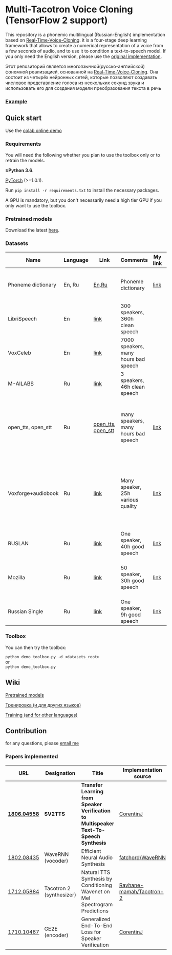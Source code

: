 # Multi-Tacotron Voice Cloning (TensorFlow 2 support)
This repository is a phonemic multilingual (Russian-English) implementation based on [Real-Time-Voice-Cloning](https://github.com/CorentinJ/Real-Time-Voice-Cloning). it is a four-stage deep learning framework that allows to create a numerical representation of a voice from a few seconds of audio, and to use it to condition a text-to-speech model. If you only need the English version, please use the [original implementation](https://github.com/CorentinJ/Real-Time-Voice-Cloning).

Этот репозиторий является многоязычной(русско-английской) фонемной реализацией, основанной на [Real-Time-Voice-Cloning](https://github.com/CorentinJ/Real-Time-Voice-Cloning). Она состоит из четырёх нейронных сетей, которые позволяют создавать числовое представление голоса из нескольких секунд звука и использовать его для создания модели преобразования текста в речь

### [Example](https://soundcloud.com/fn5va3vghrkh/sets/multi-tacotron)

## Quick start
Use the [colab online demo](https://colab.research.google.com/github/vlomme/Multi-Tacotron-Voice-Cloning/blob/master/Multi_Tacotron_Voice_Cloning.ipynb)

### Requirements
You will need the following whether you plan to use the toolbox only or to retrain the models.

**≥Python 3.6**.

[PyTorch](https://pytorch.org/get-started/locally/) (>=1.0.1).

Run `pip install -r requirements.txt` to install the necessary packages.

A GPU is mandatory, but you don't necessarily need a high tier GPU if you only want to use the toolbox.

### Pretrained models
Download the latest [here](https://drive.google.com/uc?id=1aQBmpflbX_ePUdXTSNE4CfEL9hdG2-O8).

### Datasets
| Name | Language | Link | Comments | My link | Comments |
| --- | -- | ------ | ----- | ----- | ----- |
| Phoneme dictionary | En, Ru | [En](https://github.com/cmusphinx/cmudict),[Ru](https://github.com/nsu-ai/russian_g2p) | Phoneme dictionary | [link](https://drive.google.com/file/d/1tNElQSmpveVx0qyqKr1j5slfyM1HVifj/view?usp=sharing) | Совместил русский и английский фонемный словарь |
| LibriSpeech | En | [link](http://www.openslr.org/12/) | 300 speakers, 360h clean speech |  |  |
| VoxCeleb | En  | [link](http://www.robots.ox.ac.uk/~vgg/data/voxceleb/index.html#portfolio) | 7000 speakers, many hours bad speech |  |  |
| M-AILABS | Ru | [link](https://www.caito.de/2019/01/the-m-ailabs-speech-dataset/) | 3 speakers, 46h clean speech|  |  |
| open_tts, open_stt | Ru | [open_tts](https://github.com/snakers4/open_tts), [open_stt](https://github.com/snakers4/open_stt/) | many speakers, many hours bad speech | [link](https://drive.google.com/open?id=1H5vJMuCtBP6RhQ7noQwNji_yY9dCt4nU) | Почистил 4 часа речи одного спикера. Поправил анотацию, разбил на отрезки до 7 секунд |
| Voxforge+audiobook | Ru | [link](http://voxforge.org/downloads/) | Many speaker, 25h various quality | [link](https://drive.google.com/open?id=1OjbQMW3wLgVUNUTZ2diJXubkqdlzgNNn) | Выбрал хорошие файлы. Разбил на отрезки. Добавил аудиокниг из интернета. Получилось 200 спикеров по паре минут на каждого |
| RUSLAN | Ru | [link](https://github.com/ruslan-corpus/ruslan-corpus.github.io) | One speaker, 40h good speech | [link](https://drive.google.com/open?id=1ghrL6al-FDbNkoZ_rLVzLjnGmBNWLbpG) | Перекодировал в 16кГц |
| Mozilla | Ru | [link](https://voice.mozilla.org/ru/datasets) | 50 speaker, 30h good speech | [link](https://drive.google.com/open?id=1Mf4EGQUhlz6nmeky8qQTYFedmW0DNzjV) | Перекодировал в 16кГц, Раскидал разных пользователей по папкам |
| Russian Single | Ru | [link](https://www.kaggle.com/bryanpark/russian-single-speaker-speech-dataset) | One speaker, 9h good speech | [link](https://drive.google.com/open?id=1ycdLrB_k2GRVePGiuNSbq30TB1_JlpNg) | Перекодировал в 16кГц |


### Toolbox
You can then try the toolbox:

`python demo_toolbox.py -d <datasets_root>`  
or  
`python demo_toolbox.py`  


## Wiki
[Pretrained models](https://github.com/vlomme/Multi-Tacotron-Voice-Cloning/wiki/Pretrained-models)

[Тренировка (и для других языков)](https://github.com/vlomme/Multi-Tacotron-Voice-Cloning/wiki/%D0%A2%D1%80%D0%B5%D0%BD%D0%B8%D1%80%D0%BE%D0%B2%D0%BA%D0%B0-(%D0%B8-%D0%B4%D0%BB%D1%8F-%D0%B4%D1%80%D1%83%D0%B3%D0%B8%D1%85-%D1%8F%D0%B7%D1%8B%D0%BA%D0%BE%D0%B2))

[Training (and for other languages)](https://github.com/vlomme/Multi-Tacotron-Voice-Cloning/wiki/Training-(and-for-other-languages))

## Contribution
for any questions, please [email me](niw9102@gmail.com)

### Papers implemented  
| URL | Designation | Title | Implementation source |
| --- | ----------- | ----- | --------------------- |
|[**1806.04558**](https://arxiv.org/pdf/1806.04558.pdf) | **SV2TTS** | **Transfer Learning from Speaker Verification to Multispeaker Text-To-Speech Synthesis** | [CorentinJ](https://github.com/CorentinJ/Real-Time-Voice-Cloning) |
|[1802.08435](https://arxiv.org/pdf/1802.08435.pdf) | WaveRNN (vocoder) | Efficient Neural Audio Synthesis | [fatchord/WaveRNN](https://github.com/fatchord/WaveRNN) |
|[1712.05884](https://arxiv.org/pdf/1712.05884.pdf) | Tacotron 2 (synthesizer) | Natural TTS Synthesis by Conditioning Wavenet on Mel Spectrogram Predictions | [Rayhane-mamah/Tacotron-2](https://github.com/Rayhane-mamah/Tacotron-2)
|[1710.10467](https://arxiv.org/pdf/1710.10467.pdf) | GE2E (encoder)| Generalized End-To-End Loss for Speaker Verification |  [CorentinJ](https://github.com/CorentinJ/Real-Time-Voice-Cloning) |
